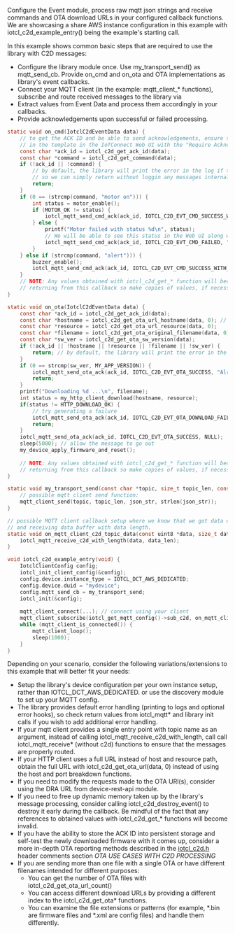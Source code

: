 Configure the Event module, process raw mqtt json strings and receive commands and OTA download URLs 
in your configured callback functions.  We are showcasing a share AWS instance configuration 
in this example with iotcl_c2d_example_entry() being the example's starting call. 

In this example shows common basic steps that are required to use the library with C2D messages:
* Configure the library module once. Use my_transport_send() as mqtt_send_cb.
Provide on_cmd and on_ota and OTA implementations as library's event callbacks.
* Connect your MQTT client (in the example: mqtt_client_* functions), subscribe and route received messages
to the library via 
* Extract values from Event Data and process them accordingly in your callbacks.
* Provide acknowledgements upon successful or failed processing.


```c
static void on_cmd(IotclC2dEventData data) {
    // to get the ACK ID and be able to send acknowledgements, ensure that you configure your command
    // in the template in the IoTConnect Web UI with the "Require Acknowledgement" option.
    const char *ack_id = iotcl_c2d_get_ack_id(data);  
    const char *command = iotcl_c2d_get_command(data);
    if (!ack_id || !command) {
        // by default, the library will print the error in the log if there was an OOM or a parsing error.
        // so we can simply return without loggin any messages internally
        return; 
    }
    if (0 == (strcmp(command, "motor on"))) {
        int status = motor_enable();
        if (MOTOR_OK != status) {
            iotcl_mqtt_send_cmd_ack(ack_id, IOTCL_C2D_EVT_CMD_SUCCESS_WITH_ACK, NULL);
        } else {
            printf("Motor failed with status %d\n", status);
            // We will be able to see this status in the Web UI along with the internal motor error.
            iotcl_mqtt_send_cmd_ack(ack_id, IOTCL_C2D_EVT_CMD_FAILED, "Motor failed with status %d", status);                  
        }
    } else if (strcmp(command, "alert"))) {
        buzzer_enable();
        iotcl_mqtt_send_cmd_ack(ack_id, IOTCL_C2D_EVT_CMD_SUCCESS_WITH_ACK, "Alert is on"); // unconditional        
    }
    // NOTE: Any values obtained with iotcl_c2d_get_* function will become invalid upon 
    // returning from this callback so make copies of values, if necessary. 
}

static void on_ota(IotclC2dEventData data) {
    const char *ack_id = iotcl_c2d_get_ack_id(data);
    const char *hostname = iotcl_c2d_get_ota_url_hostname(data, 0); // URL at index zero should always exist.
    const char *resource = iotcl_c2d_get_ota_url_resource(data, 0);
    const char *filename = iotcl_c2d_get_ota_original_filename(data, 0);
    const char *sw_ver = iotcl_c2d_get_ota_sw_version(data);
    if (!ack_id || !hostname || !resource || !filename || !sw_ver) {
        return; // by default, the library will print the error in the log if there was an OOM or a any kind of error
    }
    if (0 == strcmp(sw_ver, MY_APP_VERSION)) {
        iotcl_mqtt_send_ota_ack(ack_id, IOTCL_C2D_EVT_OTA_SUCCESS, "Already running version %s", MY_APP_VERSION);
        return;
    }
    printf("Downloading %d ...\n", filename);
    int status = my_http_client_download(hostname, resource);
    if(status != HTTP_DOWNLOAD_OK) {
        // try generating a failure        
        iotcl_mqtt_send_ota_ack(ack_id, IOTCL_C2D_EVT_OTA_DOWNLOAD_FAILED, "Failed to download with status %s", MY_APP_VERSION);
        return;
    }
    iotcl_mqtt_send_ota_ack(ack_id, IOTCL_C2D_EVT_OTA_SUCCESS, NULL);    
    sleep(5000); // allow the message to go out
    my_device_apply_firmware_and_reset();
    
    // NOTE: Any values obtained with iotcl_c2d_get_* function will become invalid upon 
    // returning from this callback so make copies of values, if necessary. 
}

static void my_transport_send(const char *topic, size_t topic_len, const char *json_str) {
    // possible mqtt client send function:
    mqtt_client_send(topic, topic_len, json_str, strlen(json_str)); 
}

// possible MQTT client callback setup where we know that we got data on the c2d topic
// and receiving data buffer with data length.
static void on_mqtt_client_c2d_topic_data(const uint8 *data, size_t data_len) {
    iotcl_mqtt_receive_c2d_with_length(data, data_len);
}

void iotcl_c2d_example_entry(void) {
    IotclClientConfig config;
    iotcl_init_client_config(&config);
    config.device.instance_type = IOTCL_DCT_AWS_DEDICATED;
    config.device.duid = "mydevice";
    config.mqtt_send_cb = my_transport_send;
    iotcl_init(&config);
    
    mqtt_client_connect(...); // connect using your client
    mqtt_client_subscribe(iotcl_get_mqtt_config()->sub_c2d, on_mqtt_client_c2d_topic_data);
    while (mqtt_client_is_connected()) {
        mqtt_client_loop();
        sleep(1000);
    }
}
```

Depending on your scenario, consider the following variations/extensions to this example that will better fit your needs:
* Setup the library's device configuration per your own instance setup, rather than IOTCL_DCT_AWS_DEDICATED.
 or use the discovery module to set up your MQTT config. 
* The library provides default error handling (printing to logs and optional error hooks),
so check return values from iotcl_mqtt* and library init calls if you wish to add additional error handling.
* If your mqtt client provides a single entry point with topic name as an argument, 
 instead of calling iotcl_mqtt_receive_c2d_with_length, call call iotcl_mqtt_receive* (without c2d)
 functions to ensure that the messages are properly routed.
* If your HTTP client uses a full URL instead of host and resource path, obtain the full URL 
with iotcl_c2d_get_ota_url(data, 0) instead of using the host and port breakdown functions.
* If you need to modify the requests made to the OTA URl(s), consider using the DRA URL from device-rest-api module.
* If you need to free up dynamic memory taken up by the library's message processing,
 consider calling iotcl_c2d_destroy_event() to destroy it early during the callback.
 Be mindful of the fact that any references to obtained values with iotcl_c2d_get_* functions will 
 become invalid.
* If you have the ability to store the ACK ID into persistent storage and self-test the 
 newly downloaded firmware with it comes up, consider a more in-depth OTA reporting methods described
 in the [iotcl_c2d.h](../../core/include/iotcl_c2d.h) header comments section *OTA USE CASES WITH C2D PROCESSING*
* If you are sending more than one file with a single OTA or have different filenames intended for different purposes:
    * You can get the number of OTA files with iotcl_c2d_get_ota_url_count()
    * You can access different download URLs by providing a different index to the iotcl_c2d_get_ota* functions.
    * You can examine the file extensions or patterns (for example, *.bin are firmware files and *.xml are config files)
     and handle them differently.        


